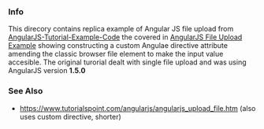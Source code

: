 ### Info

This direcory contains replica example of Angular JS file upload from [AngularJS-Tutorial-Example-Code](https://github.com/folio3/AngularJS-Tutorial-Example-Code) the covered in [AngularJS File Upload Example](https://folio3.com/angularjs-file-upload-example-tutorial/) showing constructing a custom Angulae directive attribute amending the classic browser file element to make the input value accesible. The original turorial dealt with single file upload and was using AngularJS version __1.5.0__

### See Also

  * https://www.tutorialspoint.com/angularjs/angularjs_upload_file.htm (also uses custom directive, shorter)

